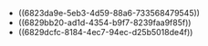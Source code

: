 - ((6823da9e-5eb3-4d59-88a6-733568479545))
- ((6829bb20-ad1d-4354-b9f7-8239faa9f85f))
- ((6829dcfc-8184-4ec7-94ec-d25b5018de4f))